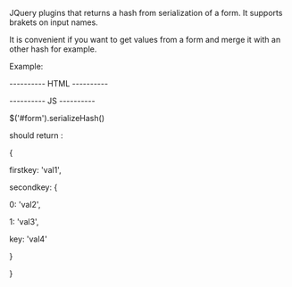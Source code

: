 JQuery plugins that returns a hash from serialization of a form. It supports brakets on input names.

It is convenient if you want to get values from a form and merge it with an other hash for example.

Example:

---------- HTML ----------

<form id="form">

 <input type="hidden" name="firstkey" value="val1" />
 
 <input type="hidden" name="secondkey[0]" value="val2" />
 
 <input type="hidden" name="secondkey[1]" value="val3" />
 
 <input type="hidden" name="secondkey[key]" value="val4" />
 
</form>

---------- JS ----------

$('#form').serializeHash()

should return :

{

 firstkey: 'val1',
 
 secondkey: {
 
   0: 'val2',
   
   1: 'val3',
   
   key: 'val4'
   
 }
 
}